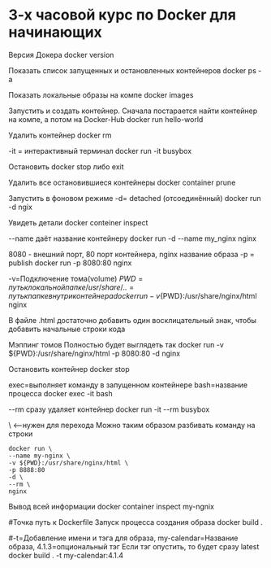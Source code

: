 # 3-х часовой курс по Docker для начинающих 

Версия Докера
docker version

Показать список запущенных и остановленных контейнеров
docker ps -a

Показать локальные образы на компе
docker images

Запустить и создать контейнер. Сначала постарается найти контейнер на компе, а потом на Docker-Hub
docker run hello-world

Удалить контейнер
docker rm <id-or-name>

-it = интерактивный терминал
docker run -it busybox

Остановить
docker stop либо exit

Удалить все остановившиеся контейнеры
docker container prune

Запустить в фоновом режиме -d= detached (отсоединённый)
docker run -d ngix

Увидеть детали
docker conteiner inspect <id-or-name>


--name даёт название контейнеру
docker run -d --name my_nginx nginx

8080 - внешний порт, 80 порт контейнера, nginx название образа -p = publish
docker run -p 8080:80 nginx

-v=Подключение тома(volume)
${PWD}=путь к локальной папке
/usr/share/..=путь к папке внутри контейнера
docker run -v${PWD}:/usr/share/nginx/html nginx

В файле .html достаточно добавить один восклицательный знак, чтобы добавить начальные строки кода

Мэппинг томов
Полностью будет выглядеть так
docker run -v ${PWD}:/usr/share/nginx/html -p 8080:80 -d nginx

Остановить контейнер
docker stop <id-or-name>

exec=выполняет команду в запущенном контейнере bash=название процесса
docker exec -it <id> bash

--rm сразу удаляет контейнер
docker run -it --rm busybox

\ <--нужен для перехода
Можно таким образом разбивать команду на строки

```
docker run \
--name my-nginx \
-v ${PWD}:/usr/share/nginx/html \
-p 8888:80
-d \
--rm \
nginx
```

Вывод всей информации
docker container inspect my-ngnix

#Точка путь к Dockerfile
Запуск процесса создания образа
docker build .

#-t=Добавление имени и тэга для образа, my-calendar=Название образа,
4.1.3=опциональный тэг
Если тэг опустить, то будет сразу latest
docker build . -t my-calendar:4.1.4

